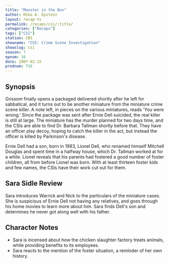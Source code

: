 ```yaml
---
title: "Monster in the Box"
author: Mika A. Epstein
layout: recap-tv
permalink: /recaps/csi/:title/
categories: ["Recaps"]
tags: ["CSI"]
station: CBS
showname: "CSI: Crime Scene Investigation"
showslug: csi
season: 7
epnum: 16  
date: 2007-02-15
prodnum: 716  
---
```


## Synopsis

Grissom finally opens a packaged delivered shortly after he left for sabbatical, and it turns out to be another miniature from the miniature crime scene killer. A note left, in pieces on the various miniatures, reads 'You were wrong.' Since the package was sent after Ernie Dell suicided, the real killer is still at large. The miniature has the murder planned for two days time, and the CSIs are able to find Dr. Barbara Tallman shortly before that. They have an officer play decoy, hoping to catch the killer in the act, but instead the officer is killed by Parkinson's disease.

Ernie Dell had a son, born in 1983, Lionel Dell, who renamed himself Mitchell Douglas and spent time in a halfway house, which Dr. Tallman worked at for a while. Lionel reveals that his parents had fostered a good number of foster children, all from before Lionel was born. With at least thirteen foster kids and few names, the CSIs have their work cut out for them.

## Sara Sidle Review

Sara introduces Warrick and Nick to the particulars of the miniature cases. She is suspicious of Ernie Dell not having any relatives, and goes through his home movies to learn more about him. Sara finds Dell's son and determines he never got along well with his father.

## Character Notes

* Sara is incensed about how the chicken slaughter factory treats animals, while providing benefits to its employees.  
* Sara reacts to the mention of the foster situation, a reminder of her own history.